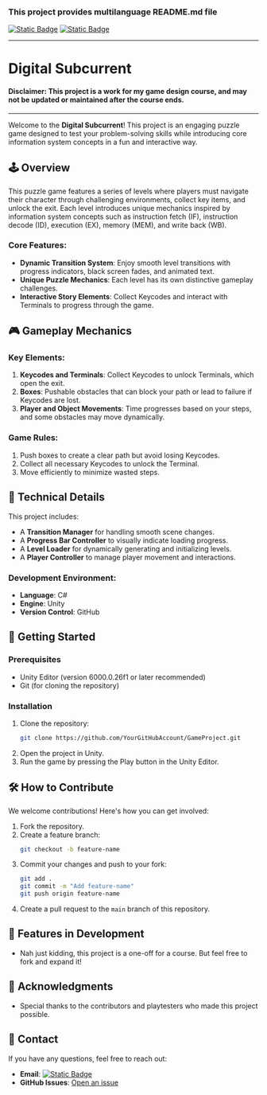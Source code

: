 ﻿### This project provides multilanguage README.md file
[![Static Badge](https://img.shields.io/badge/lang-en-red)](https://github.com/Unforgettableeternalproject/Digital-Subcurrent/blob/master/README.md) [![Static Badge](https://img.shields.io/badge/lang-zh--tw-yellow)](https://github.com/Unforgettableeternalproject/DB_FinalProject/blob/master/README.zh-tw.md)

---

# Digital Subcurrent

#### Disclaimer: This project is a work for my game design course, and may not be updated or maintained after the course ends.

---

Welcome to the **Digital Subcurrent**! This project is an engaging puzzle game designed to test your problem-solving skills while introducing core information system concepts in a fun and interactive way.

## 🕹️ Overview

This puzzle game features a series of levels where players must navigate their character through challenging environments, collect key items, and unlock the exit. Each level introduces unique mechanics inspired by information system concepts such as instruction fetch (IF), instruction decode (ID), execution (EX), memory (MEM), and write back (WB).

### Core Features:
- **Dynamic Transition System**: Enjoy smooth level transitions with progress indicators, black screen fades, and animated text.
- **Unique Puzzle Mechanics**: Each level has its own distinctive gameplay challenges.
- **Interactive Story Elements**: Collect Keycodes and interact with Terminals to progress through the game.

## 🎮 Gameplay Mechanics

### Key Elements:
1. **Keycodes and Terminals**: Collect Keycodes to unlock Terminals, which open the exit.
2. **Boxes**: Pushable obstacles that can block your path or lead to failure if Keycodes are lost.
3. **Player and Object Movements**: Time progresses based on your steps, and some obstacles may move dynamically.

### Game Rules:
1. Push boxes to create a clear path but avoid losing Keycodes.
2. Collect all necessary Keycodes to unlock the Terminal.
3. Move efficiently to minimize wasted steps.

## 🔧 Technical Details

This project includes:
- A **Transition Manager** for handling smooth scene changes.
- A **Progress Bar Controller** to visually indicate loading progress.
- A **Level Loader** for dynamically generating and initializing levels.
- A **Player Controller** to manage player movement and interactions.

### Development Environment:
- **Language**: C#
- **Engine**: Unity
- **Version Control**: GitHub

## 🚀 Getting Started

### Prerequisites
- Unity Editor (version 6000.0.26f1 or later recommended)
- Git (for cloning the repository)

### Installation
1. Clone the repository:
   ```bash
   git clone https://github.com/YourGitHubAccount/GameProject.git
   ```
2. Open the project in Unity.
3. Run the game by pressing the Play button in the Unity Editor.

## 🛠️ How to Contribute

We welcome contributions! Here's how you can get involved:
1. Fork the repository.
2. Create a feature branch:
   ```bash
   git checkout -b feature-name
   ```
3. Commit your changes and push to your fork:
   ```bash
   git add .
   git commit -m "Add feature-name"
   git push origin feature-name
   ```
4. Create a pull request to the `main` branch of this repository.

## 🌟 Features in Development
- Nah just kidding, this project is a one-off for a course. But feel free to fork and expand it!

## 🤝 Acknowledgments
- Special thanks to the contributors and playtesters who made this project possible.

## 📝 Contact
If you have any questions, feel free to reach out:
- **Email**: [![Static Badge](https://img.shields.io/badge/mail-Bernie-blue)
](mailto:ptyc4076@gmail.com) 
- **GitHub Issues**: [Open an issue](https://github.com/Unforgettableeternalproject/Digital-Subcurrent)
